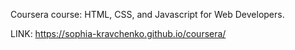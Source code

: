 Coursera course: HTML, CSS, and Javascript for Web Developers.

LINK: https://sophia-kravchenko.github.io/coursera/
